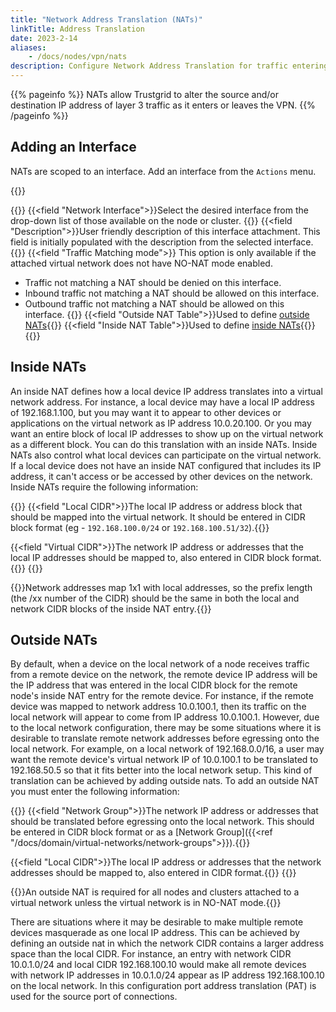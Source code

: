 ```yaml
---
title: "Network Address Translation (NATs)"
linkTitle: Address Translation
date: 2023-2-14
aliases: 
    - /docs/nodes/vpn/nats
description: Configure Network Address Translation for traffic entering or leaving the virtual network
---
```


{{% pageinfo %}}
NATs allow Trustgrid to alter the source and/or destination IP address of layer 3 traffic as it enters or leaves the VPN.
{{% /pageinfo %}}


## Adding an Interface

NATs are scoped to an interface. Add an interface from the `Actions` menu.

{{<tgimg src="add-interface.png" caption="Add Interface dialog" alt="Dialog to add interface. Options to select an interface, provide a description">}}

{{<fields>}}
{{<field "Network Interface">}}Select the desired interface from the drop-down list of those available on the node or cluster. {{</field>}}
{{<field "Description">}}User friendly description of this interface attachment. This field is initially populated with the description from the selected interface. {{</field>}}
{{<field "Traffic Matching mode">}} This option is only available if the attached virtual network does not have NO-NAT mode enabled.
* Traffic not matching a NAT should be denied on this interface. 
* Inbound traffic not matching a NAT should be allowed on this interface. 
* Outbound traffic not matching a NAT should be allowed on this interface.
{{</field>}}
{{<field "Outside NAT Table">}}Used to define [outside NATs](#outside-nats){{</field>}}
{{<field "Inside NAT Table">}}Used to define [inside NATs](#inside-nats){{</field>}}
{{</fields>}}

## Inside NATs

An inside NAT defines how a local device IP address translates into a virtual network address. For instance, a local device may have a local IP address of 192.168.1.100, but you may want it to appear to other devices or applications on the virtual network as IP address 10.0.20.100. Or you may want an entire block of local IP addresses to show up on the virtual network as a different block. You can do this translation with an inside NATs. Inside NATs also control what local devices can participate on the virtual network. If a local device does not have an inside NAT configured that includes its IP address, it can't access or be accessed by other devices on the network. Inside NATs require the following information:

{{<fields>}}
{{<field "Local CIDR">}}The local IP address or address block that should be mapped into the virtual network. It should be entered in CIDR block format (eg - `192.168.100.0/24` or `192.168.100.51/32`).{{</field>}}

{{<field "Virtual CIDR">}}The network IP address or addresses that the local IP addresses should be mapped to, also entered in CIDR block format.{{</field>}}
{{</fields>}}

{{<alert>}}Network addresses map 1x1 with local addresses, so the prefix length (the /xx number of the CIDR) should be the same in both the local and network CIDR blocks of the inside NAT entry.{{</alert>}}

## Outside NATs

By default, when a device on the local network of a node receives traffic from a remote device on the network, the remote device IP address will be the IP address that was entered in the local CIDR block for the remote node's inside NAT entry for the remote device. For instance, if the remote device was mapped to network address 10.0.100.1, then its traffic on the local network will appear to come from IP address 10.0.100.1. However, due to the local network configuration, there may be some situations where it is desirable to translate remote network addresses before egressing onto the local network. For example, on a local network of 192.168.0.0/16, a user may want the remote device's virtual network IP of 10.0.100.1 to be translated to 192.168.50.5 so that it fits better into the local network setup. This kind of translation can be achieved by adding outside nats. To add an outside NAT you must enter the following information:

{{<fields>}}
{{<field "Network Group">}}The network IP address or addresses that should be translated before egressing onto the local network. This should be entered in CIDR block format or as a [Network Group]({{<ref "/docs/domain/virtual-networks/network-groups">}}).{{</field>}}

{{<field "Local CIDR">}}The local IP address or addresses that the network addresses should be mapped to, also entered in CIDR format.{{</field>}}
{{</fields>}}

{{<alert type="note">}}An outside NAT is required for all nodes and clusters attached to a virtual network unless the virtual network is in NO-NAT mode.{{</alert>}}

There are situations where it may be desirable to make multiple remote devices masquerade as one local IP address. This can be achieved by defining an outside nat in which the network CIDR contains a larger address space than the local CIDR. For instance, an entry with network CIDR 10.0.1.0/24 and local CIDR 192.168.100.10 would make all remote devices with network IP addresses in 10.0.1.0/24 appear as IP address 192.168.100.10 on the local network. In this configuration port address translation (PAT) is used for the source port of connections.
